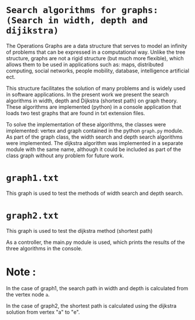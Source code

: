 
`Search algorithms for graphs: (Search in width, depth and dijikstra)`
======================================================================

The Operations Graphs are a data structure that serves to model an infinity of
problems that can be expressed in a computational way. Unlike the tree
structure, graphs are not a rigid structure (but much more flexible), which
allows them to be used in applications such as: maps, distributed computing,
social networks, people mobility, database, intelligence artificial ect.

This structure facilitates the solution of many problems and is widely used in
software applications. In the present work we present the search algorithms in
width, depth and Dijkstra (shortest path) on graph theory. These algorithms
are implemented (python) in a console application that loads two test graphs
that are found in txt extension files.


To solve the implementation of these algorithms, the classes were implemented:
vertex and graph contained in the python ``graph.py`` module. As part of the graph
class, the width search and depth search algorithms were implemented. The
dijkstra algorithm was implemented in a separate module with the same name,
although it could be included as part of the class graph without any problem
for future work.

`graph1.txt`
===========
This graph is used to test the methods of width search and depth search.

`graph2.txt`
===========
This graph is used to test the dijkstra method (shortest path)

As a controller, the main.py module is used, which prints the results of the three algorithms in the console.

Note :
======
In the case of graph1, the search path in width and depth is calculated from
the vertex node `a`.

In the case of graph2, the shortest path is calculated using the dijkstra
solution from vertex "a" to "e".
